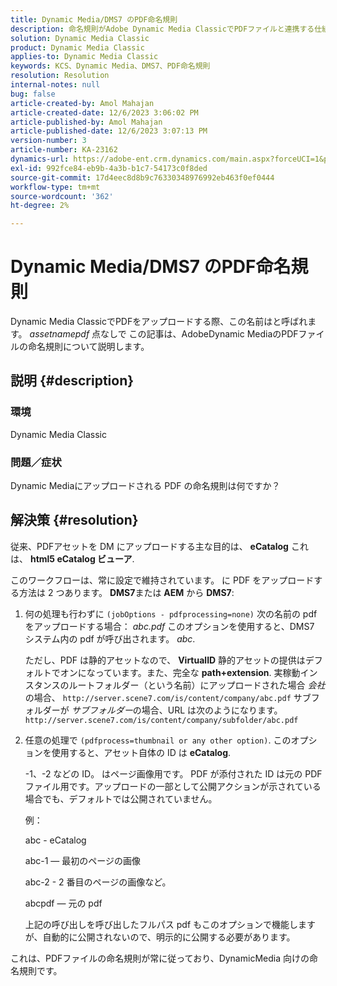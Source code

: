 ```yaml
---
title: Dynamic Media/DMS7 のPDF命名規則
description: 命名規則がAdobe Dynamic Media ClassicでPDFファイルと連携する仕組みについて説明します。
solution: Dynamic Media Classic
product: Dynamic Media Classic
applies-to: Dynamic Media Classic
keywords: KCS、Dynamic Media、DMS7、PDF命名規則
resolution: Resolution
internal-notes: null
bug: false
article-created-by: Amol Mahajan
article-created-date: 12/6/2023 3:06:02 PM
article-published-by: Amol Mahajan
article-published-date: 12/6/2023 3:07:13 PM
version-number: 3
article-number: KA-23162
dynamics-url: https://adobe-ent.crm.dynamics.com/main.aspx?forceUCI=1&pagetype=entityrecord&etn=knowledgearticle&id=588b67f2-4894-ee11-be37-6045bd006e5a
exl-id: 992fce84-eb9b-4a3b-b1c7-54173c0f8ded
source-git-commit: 17d4eec8d8b9c76330348976992eb463f0ef0444
workflow-type: tm+mt
source-wordcount: '362'
ht-degree: 2%

---
```


# Dynamic Media/DMS7 のPDF命名規則


Dynamic Media ClassicでPDFをアップロードする際、この名前はと呼ばれます。 *assetnamepdf* 点なしで この記事は、AdobeDynamic MediaのPDFファイルの命名規則について説明します。

## 説明 {#description}


### <b>環境</b>

Dynamic Media Classic



### <b>問題／症状</b>

Dynamic Mediaにアップロードされる PDF の命名規則は何ですか？


## 解決策 {#resolution}


従来、PDFアセットを DM にアップロードする主な目的は、 <b>eCatalog</b> これは、 <b>html5 eCatalog ビューア</b>.

このワークフローは、常に設定で維持されています。 に PDF をアップロードする方法は 2 つあります。 <b>DMS7</b>または <b>AEM</b> から <b>DMS7</b>:

1. 何の処理も行わずに `(jobOptions - pdfprocessing=none)` 次の名前の pdf をアップロードする場合： *abc.pdf* このオプションを使用すると、DMS7 システム内の pdf が呼び出されます。 *abc*.


   ただし、PDF は静的アセットなので、 <b>VirtualID</b> 静的アセットの提供はデフォルトでオンになっています。また、完全な <b>path+extension</b>. 実稼動インスタンスのルートフォルダー（という名前）にアップロードされた場合 *会社*&#x200B;の場合、 `http://server.scene7.com/is/content/company/abc.pdf` サブフォルダーが *サブフォルダー*&#x200B;の場合、URL は次のようになります。 `http://server.scene7.com/is/content/company/subfolder/abc.pdf`


2. 任意の処理で `(pdfprocess=thumbnail or any other option)`. このオプションを使用すると、アセット自体の ID は <b>eCatalog</b>.


   -1、-2 などの ID。 はページ画像用です。 PDF が添付された ID は元の PDF ファイル用です。アップロードの一部として公開アクションが示されている場合でも、デフォルトでは公開されていません。

   例：



   abc - eCatalog

   abc-1 — 最初のページの画像

   abc-2 - 2 番目のページの画像など。

   abcpdf — 元の pdf

   上記の呼び出しを呼び出したフルパス pdf もこのオプションで機能しますが、自動的に公開されないので、明示的に公開する必要があります。


これは、PDFファイルの命名規則が常に従っており、DynamicMedia 向けの命名規則です。
